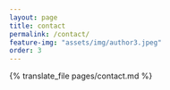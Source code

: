 ```yaml
---
layout: page
title: contact
permalink: /contact/
feature-img: "assets/img/author3.jpeg"
order: 3
---
```


{% translate_file pages/contact.md %}
